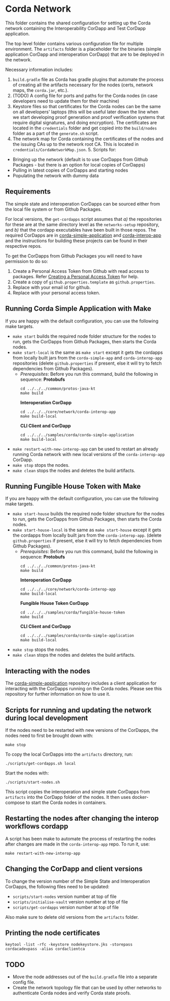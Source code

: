 <!--
 Copyright IBM Corp. All Rights Reserved.

 SPDX-License-Identifier: CC-BY-4.0
 -->
# Corda Network

This folder contains the shared configuration for setting up the Corda network
containing the Interoperability CorDapp and Test CorDapp application.

The top level folder contains various configuration file for multiple
environment. The `artifacts` folder is a placeholder for the binaries (simple
application CorDapp and interoperation CorDapp) that are to be deployed in the
network.

Necessary information includes:

1. `build.gradle` file as Corda has gradle plugins that automate the process of
   creating all the artifacts necessary for the nodes (certs, network maps, the
   `corda.jar`, etc.).
2. (TODO) A config file for ports and paths for the Corda nodes (in case
   developers need to update them for their machine)
3. Keystore files so that certificates for the Corda nodes can be the
   same on all developers' laptops (this will be useful later down the line when
   we start developing proof generation and proof verification systems that
   require digital signatures, and doing encryption). The certificates are
   located in the `credentials` folder and get copied into the `build/nodes`
   folder as a part of the `generate.sh` script.
4. The network map for Corda containing the certificates of the nodes and the
   issuing CAs up to the network root CA. This is located in
   `credentials/CordaNetworkMap.json`. 5. Scripts for:

-   Bringing up the network (default is to use CorDapps from Github Packages - but
    there is an option for local copies of CorDapps)
-   Pulling in latest copies of CorDapps and starting nodes
-   Populating the network with dummy data

## Requirements

The simple state and interoperation CorDapps can be sourced either from the
local file system or from Github Packages.

For local versions, the `get-cordapps` script assumes that _a)_ the repositories
for these are at the same directory level as the `networks-setup` repository,
and _b)_ that the cordapp executables have been built in those repos. The
required CorDapps are in
[corda-simple-application](../../../samples/corda/corda-simple-application) and
[corda-interop-app](../../../core/network/corda-interop-app)
and the instructions for building these projects can be found in their
respective repos.

To get the CorDapps from Github Packages you will need to have permission to do so:

1) Create a Personal Access Token from Github with read access to packages. Refer [Creating a Personal Access Token](https://docs.github.com/en/github/authenticating-to-github/keeping-your-account-and-data-secure/creating-a-personal-access-token) for help.
2) Create a copy of `github.properties.template` as `github.properties`.
3) Replace <GITHUB Email> with your email id for github.
4) Replace <GITHUB Personal Access Token> with your personal access token.

## Running Corda Simple Application with Make

If you are happy with the default configuration, you can use the following make
targets.

-   `make start` builds the required node folder structure for the nodes to run,
    gets the CorDapps from Github Packages, then starts the Corda nodes.
-   `make start-local` is the same as `make start` except it gets the cordapps
    from locally built jars from the `corda-simple-app` and `corda-interop-app`
    repositories (delete `github.properties` if present, else it will try to fetch dependencies from Github Packages).
    * _Prerequisites_: Before you run this command, build the following in sequence:
      **Protobufs**
      ```
      cd ../../../common/protos-java-kt
      make build
      ```
      **Interoperation CorDapp**
      ```
      cd ../../../core/network/corda-interop-app
      make build-local
      ```
      **CLI Client and CorDapp**
      ```
      cd ../../../samples/corda/corda-simple-application
      make build-local
      ```
-   `make restart-with-new-interop-app` can be used to restart an already running
    Corda network with new local versions of the `corda-interop-app` CorDapp.
-   `make stop` stops the nodes.
-   `make clean` stops the nodes and deletes the build artifacts.

## Running Fungible House Token with Make

If you are happy with the default configuration, you can use the following make
targets.

-   `make start-house` builds the required node folder structure for the nodes to run,
    gets the CorDapps from Github Packages, then starts the Corda nodes.
-   `make start-house-local` is the same as `make start-house` except it gets the cordapps
    from locally built jars from the `corda-interop-app`. (delete `github.properties` if present, else it will try to fetch dependencies from Github Packages).
    * _Prerequisites_: Before you run this command, build the following in sequence:
      **Protobufs**
      ```
      cd ../../../common/protos-java-kt
      make build
      ```
      **Interoperation CorDapp**
      ```
      cd ../../../core/network/corda-interop-app
      make build-local
      ```
      **Fungible House Token CorDapp**
      ```
      cd ../../../samples/corda/fungible-house-token
      make build
      ```
      **CLI Client and CorDapp**
      ```
      cd ../../../samples/corda/corda-simple-application
      make build-local
      ```
-   `make stop` stops the nodes.
-   `make clean` stops the nodes and deletes the build artifacts.

## Interacting with the nodes

The [corda-simple-application](../../../samples/corda/corda-simple-application)
repository includes a client application for interacting with the CorDapps
running on the Corda nodes. Please see this repository for further information
on how to use it.

## Scripts for running and updating the network during local development

If the nodes need to be restarted with new versions of the CorDapps, the nodes
need to first be brought down with:

```
make stop
```

To copy the local CorDapps into the `artifacts` directory, run:

```
./scripts/get-cordapps.sh local
```

Start the nodes with:

```
./scripts/start-nodes.sh
```

This script copies the interoperation and simple state CorDapps
from `artifacts` into the CorDapp folder of the nodes. It then uses
docker-compose to start the Corda nodes in containers.

## Restarting the nodes after changing the interop workflows cordapp

A script has been make to automate the process of restarting the nodes after
changes are made in the `corda-interop-app` repo. To run it, use:

```
make restart-with-new-interop-app
```

## Changing the CorDapp and client versions

To change the version number of the Simple State and Interoperation CorDapps,
the following files need to be updated:

-   `scripts/start-nodes` version number at top of file
-   `scripts/initialise-vault` version number at top of file
-   `scripts/get-cordapps` version number at top of file

Also make sure to delete old versions from the `artifacts` folder.

## Printing the node certificates

```
keytool -list -rfc -keystore nodekeystore.jks -storepass cordacadevpass -alias cordaclientca
```

## TODO

-   Move the node addresses out of the `build.gradle` file into a separate config
    file.
-   Create the network topology file that can be used by other networks to
    authenticate Corda nodes and verify Corda state proofs.
